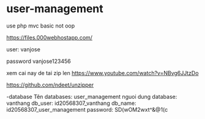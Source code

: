 # user-management

use php mvc basic not oop 


https://files.000webhostapp.com/

user:
vanjose

password
vanjose123456


xem cai nay de tai zip len
https://www.youtube.com/watch?v=NBvg6JJtzDo

https://github.com/ndeet/unzipper



-database
Tên databases: user_management
nguoi dung database: vanthang
db_user: id20568307_vanthang
db_name: id20568307_user_management
password: SD(wOM2wxt^&@1(c